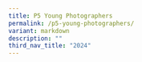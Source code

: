```yaml
---
title: P5 Young Photographers
permalink: /p5-young-photographers/
variant: markdown
description: ""
third_nav_title: "2024"
---
```

